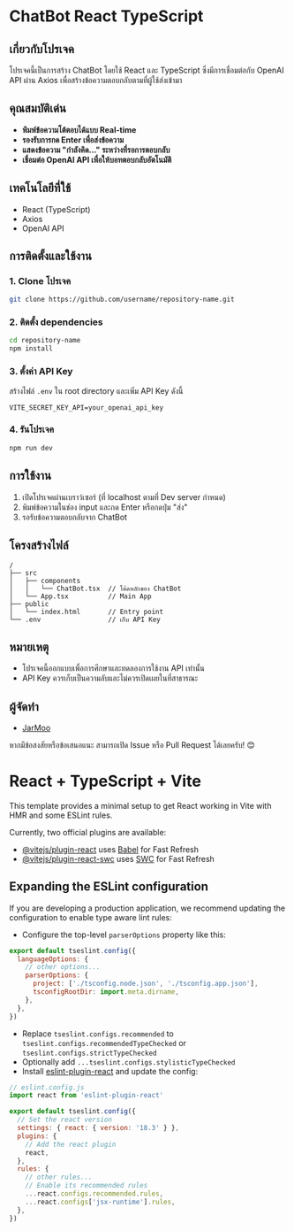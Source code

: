 # ChatBot React TypeScript

## เกี่ยวกับโปรเจค
โปรเจคนี้เป็นการสร้าง ChatBot โดยใช้ React และ TypeScript ซึ่งมีการเชื่อมต่อกับ OpenAI API ผ่าน Axios เพื่อสร้างข้อความตอบกลับตามที่ผู้ใช้ส่งเข้ามา

## คุณสมบัติเด่น
- **พิมพ์ข้อความโต้ตอบได้แบบ Real-time**
- **รองรับการกด Enter เพื่อส่งข้อความ**
- **แสดงข้อความ "กำลังคิด..." ระหว่างที่รอการตอบกลับ**
- **เชื่อมต่อ OpenAI API เพื่อให้บอทตอบกลับอัตโนมัติ**

## เทคโนโลยีที่ใช้
- React (TypeScript)
- Axios
- OpenAI API

## การติดตั้งและใช้งาน
### 1. Clone โปรเจค
```bash
git clone https://github.com/username/repository-name.git
```

### 2. ติดตั้ง dependencies
```bash
cd repository-name
npm install
```

### 3. ตั้งค่า API Key
สร้างไฟล์ `.env` ใน root directory และเพิ่ม API Key ดังนี้
```
VITE_SECRET_KEY_API=your_openai_api_key
```

### 4. รันโปรเจค
```bash
npm run dev
```

## การใช้งาน
1. เปิดโปรเจคผ่านเบราว์เซอร์ (ที่ localhost ตามที่ Dev server กำหนด)
2. พิมพ์ข้อความในช่อง input และกด Enter หรือกดปุ่ม "ส่ง"
3. รอรับข้อความตอบกลับจาก ChatBot

## โครงสร้างไฟล์
```
/
├── src
│   ├── components
│   │   └── ChatBot.tsx  // โค้ดหลักของ ChatBot
│   └── App.tsx          // Main App
├── public
│   └── index.html       // Entry point
└── .env                 // เก็บ API Key
```

## หมายเหตุ
- โปรเจคนี้ออกแบบเพื่อการศึกษาและทดลองการใช้งาน API เท่านั้น
- API Key ควรเก็บเป็นความลับและไม่ควรเปิดเผยในที่สาธารณะ

## ผู้จัดทำ
- [JarMoo](https://github.com/Kanthorn-wo)

หากมีข้อสงสัยหรือข้อเสนอแนะ สามารถเปิด Issue หรือ Pull Request ได้เลยครับ! 😊

# React + TypeScript + Vite

This template provides a minimal setup to get React working in Vite with HMR and some ESLint rules.

Currently, two official plugins are available:

- [@vitejs/plugin-react](https://github.com/vitejs/vite-plugin-react/blob/main/packages/plugin-react/README.md) uses [Babel](https://babeljs.io/) for Fast Refresh
- [@vitejs/plugin-react-swc](https://github.com/vitejs/vite-plugin-react-swc) uses [SWC](https://swc.rs/) for Fast Refresh

## Expanding the ESLint configuration

If you are developing a production application, we recommend updating the configuration to enable type aware lint rules:

- Configure the top-level `parserOptions` property like this:

```js
export default tseslint.config({
  languageOptions: {
    // other options...
    parserOptions: {
      project: ['./tsconfig.node.json', './tsconfig.app.json'],
      tsconfigRootDir: import.meta.dirname,
    },
  },
})
```

- Replace `tseslint.configs.recommended` to `tseslint.configs.recommendedTypeChecked` or `tseslint.configs.strictTypeChecked`
- Optionally add `...tseslint.configs.stylisticTypeChecked`
- Install [eslint-plugin-react](https://github.com/jsx-eslint/eslint-plugin-react) and update the config:

```js
// eslint.config.js
import react from 'eslint-plugin-react'

export default tseslint.config({
  // Set the react version
  settings: { react: { version: '18.3' } },
  plugins: {
    // Add the react plugin
    react,
  },
  rules: {
    // other rules...
    // Enable its recommended rules
    ...react.configs.recommended.rules,
    ...react.configs['jsx-runtime'].rules,
  },
})
```
